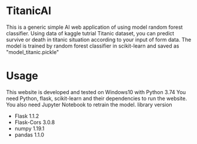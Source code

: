 # TitanicAI

This is a generic simple AI web application of using model random forest classifier. Using data of kaggle tutrial Titanic dataset, you can predict survive or death in titanic situation according to your input of form data.
The model is trained by random forest classifier in scikit-learn and saved as "model_titanic.pickle"

# Usage

This website is developed and tested on Windows10 with Python 3.74 You need Python, flask, scikit-learn and their dependencies to run the website. You also need Jupyter Notebook to retrain the model.
library version
- Flask              1.1.2
- Flask-Cors         3.0.8
- numpy              1.19.1
- pandas             1.1.0
